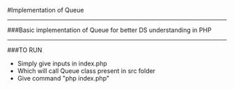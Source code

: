 #Implementation of Queue
___
###Basic implementation of Queue for better DS understanding in PHP
___
###TO RUN
<ul>
<li>Simply give inputs in index.php
<li>Which will call Queue class present in src folder
<li> Give command "php index.php"</li>
</ul>